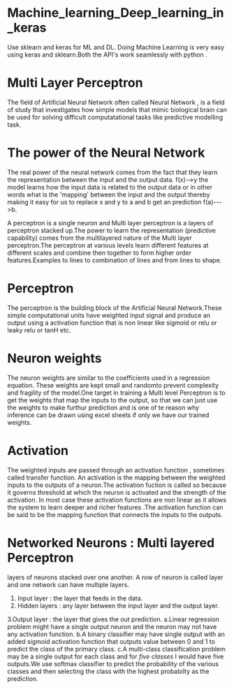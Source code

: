 # Machine_learning_Deep_learning_in_keras
Use sklearn and keras for ML and DL. Doing Machine Learning is very easy using keras and sklearn.Both the API's work seamlessly with python .
# Multi Layer Perceptron
The field of Artificial Neural Network often called Neural Network , is a field of study that investigates how simple models that mimic biological brain can be used for solving difficult computatational tasks like predictive modelling task.
# The power of the Neural Network
The real power of the neural network comes from the fact that they learn the representation between the input and the output data. f(x)-->y the model learns how the input data is related to the output data or in other words what is the 'mapping' between the input and the output thereby making it easy for us to replace x and y to a and b get an prediction f(a)--->b.

A perceptron is a single neuron and Multi layer perceptron is a layers of perceptron stacked up.The power to learn the representation (predictive capability) comes from the multilayered nature of the Multi layer perceptron.The perceptron at various levels learn different features at different scales and combine then together to form higher order features.Examples to lines to combination of lines and from lines to shape.

# Perceptron

The perceptron is the building block of the Artificial Neural Network.These simple computational units have weighted input signal and produce an output using a activation function that is non linear like sigmoid or relu or leaky relu or tanH etc.

# Neuron weights
The neuron weights are similar to the coefficients used in a regression equation. These weights are kept small and randomto prevent complexity and fragility of the model.One target in  training a Multi level Perceptron is to get the weights that map the inputs to the output, so that we can just use the weights to make furthur prediction  and is one of te reason why inference can be drawn using excel sheets if only we have our trained weights. 

# Activation
The weighted inputs are passed through an activation function , sometimes called transfer function. An activation is the mapping between the weighted inputs to the outputs of a neuron.The activation fuction is called so because it governs threshold at which the neuron  is activated and the strength of the activation. In most case these activation functions are non linear as it allows the system to learn deeper and richer features .The activation function can be said to be the mapping function that connects the inputs to the outputs.

# Networked Neurons : Multi layered Perceptron 
layers of neurons stacked over one another. A row of neuron is called layer and one network can have multiple layers.
1. Input layer :  the layer that feeds in the data.
2. Hidden layers : any layer between the input layer and the output layer.

3.Output layer : the layer that gives the out prediction.
a.Linear regression problem might have a single output neuron and the neuron may not have any activation function.
b.A binary classifier may have single output with an added sigmoid activation function that outputs value between 0 and 1 to predict the class of the primary class.
c.A multi-class classification problem may be a single output for each class and for _five classes_ I would have five outputs.We use softmax classifier to predict the probability of the various classes and then selecting the class with the highest probabilty as the prediction.
